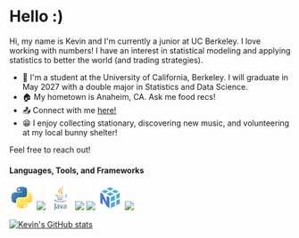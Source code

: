 # Hello :)

Hi, my name is Kevin and I'm currently a junior at UC Berkeley. I love working with numbers! I have an interest in statistical modeling and applying statistics to better the world (and trading strategies).

- 📖 I'm a student at the University of California, Berkeley. I will graduate in May 2027 with a double major in Statistics and Data Science.
- 🏠 My hometown is Anaheim, CA. Ask me food recs!
- 📤 Connect with me <a href="https://www.linkedin.com/in/kevinhoatruong/">here!</a>
- 😁 I enjoy collecting stationary, discovering new music, and volunteering at my local bunny shelter!

Feel free to reach out!

#### Languages, Tools, and Frameworks
<code><img height="45" src="https://raw.githubusercontent.com/github/explore/80688e429a7d4ef2fca1e82350fe8e3517d3494d/topics/python/python.png"></code>
<code><img height="45" src="https://www.r-project.org/logo/Rlogo.svg"></code>
<code><img height="45" src="https://raw.githubusercontent.com/github/explore/80688e429a7d4ef2fca1e82350fe8e3517d3494d/topics/java/java.png"></code>
<code><img height="45" src="https://raw.githubusercontent.com/valohai/ml-logos/master/scipy.svg"></code>
<code><img height="45" src="https://raw.githubusercontent.com/jax-ml/jax/refs/heads/main/images/jax_logo.svg"></code>
<code><img height="45" src="https://raw.githubusercontent.com/valohai/ml-logos/refs/heads/master/numpy.svg"></code>
<code><img height="45" src="https://i.redd.it/c6h7rok9c2v31.jpg"></code>

[![Kevin's GitHub stats](https://github-readme-stats.vercel.app/api?username=to-ke)](https://github.com/anuraghazra/github-readme-stats)
